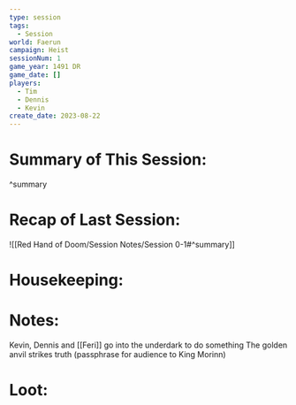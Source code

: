 ```yaml
---
type: session
tags:
  - Session
world: Faerun
campaign: Heist
sessionNum: 1
game_year: 1491 DR
game_date: []
players:
  - Tim
  - Dennis
  - Kevin
create_date: 2023-08-22
---
```


# Summary of This Session:

^summary

# Recap of Last Session:
![[Red Hand of Doom/Session Notes/Session 0-1#^summary]]

# Housekeeping:

# Notes:
Kevin, Dennis and [[Feri]] go into the underdark to do something
The golden anvil strikes truth (passphrase for audience to King Morinn)
# Loot:
